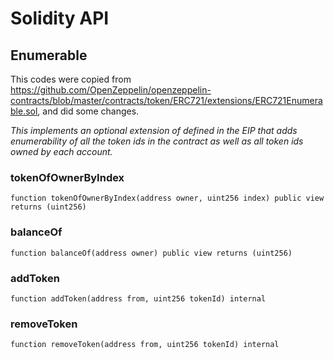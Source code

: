 # Solidity API

## Enumerable

This codes were copied from https://github.com/OpenZeppelin/openzeppelin-contracts/blob/master/contracts/token/ERC721/extensions/ERC721Enumerable.sol, and did some changes.

_This implements an optional extension of defined in the EIP that adds
enumerability of all the token ids in the contract as well as all token ids owned by each
account._

### tokenOfOwnerByIndex

```solidity
function tokenOfOwnerByIndex(address owner, uint256 index) public view returns (uint256)
```

### balanceOf

```solidity
function balanceOf(address owner) public view returns (uint256)
```

### addToken

```solidity
function addToken(address from, uint256 tokenId) internal
```

### removeToken

```solidity
function removeToken(address from, uint256 tokenId) internal
```

